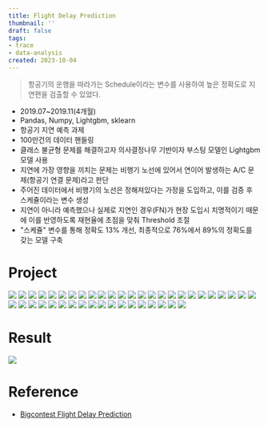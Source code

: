 ```yaml
---
title: Flight Delay Prediction
thumbnail: ''
draft: false
tags:
- trace
- data-analysis
created: 2023-10-04
---
```



 > 
 > 항공기의 운행을 따라가는 Schedule이라는 변수를 사용하여 높은 정확도로 지연편을 검출할 수 있었다.

* 2019.07~2019.11(4개월)
* Pandas, Numpy, Lightgbm, sklearn
* 항공기 지연 예측 과제
* 100만건의 데이터 핸들링
* 클래스 불균형 문제를 해결하고자 의사결정나무 기반이자 부스팅 모델인 Lightgbm 모델 사용
* 지연에 가장 영향을 끼치는 문제는 비행기 노선에 있어서 연이어 발생하는 A/C 문제(항공기 연결 문제)라고 판단
* 주어진 데이터에서 비행기의 노선은 정해져있다는 가정을 도입하고, 이를 검증 후 스케쥴이라는 변수 생성
* 지연이 아니라 예측했으나 실제로 지연인 경우(FN)가 현장 도입시 치명적이기 때문에 이를 반영하도록 재현율에 초점을 맞춰 Threshold 조절
* "스케쥴" 변수를 통해 정확도 13% 개선, 최종적으로 76%에서 89%의 정확도를 갖는 모델 구축

# Project

![](Flight-Delay-Prediction42%201.jpg)
![](Flight-Delay-Prediction01%201.jpg)
![](Flight-Delay-Prediction02%201.jpg)
![](Flight-Delay-Prediction03%201.jpg)
![](Flight-Delay-Prediction04%201.jpg)
![](Flight-Delay-Prediction05%201.jpg)
![](Flight-Delay-Prediction06%201.jpg)
![](Flight-Delay-Prediction07%201.jpg)
![](Flight-Delay-Prediction08%201.jpg)
![](Flight-Delay-Prediction09%201.jpg)
![](Flight-Delay-Prediction10%201.jpg)
![](Flight-Delay-Prediction11%201.jpg)
![](Flight-Delay-Prediction12%201.jpg)
![](Flight-Delay-Prediction13%201.jpg)
![](Flight-Delay-Prediction14%201.jpg)
![](Flight-Delay-Prediction15%201.jpg)
![](Flight-Delay-Prediction16%201.jpg)
![](Flight-Delay-Prediction17%201.jpg)
![](Flight-Delay-Prediction18%201.jpg)
![](Flight-Delay-Prediction19%201.jpg)
![](Flight-Delay-Prediction20%201.jpg)
![](Flight-Delay-Prediction21%201.jpg)
![](Flight-Delay-Prediction22%201.jpg)
![](Flight-Delay-Prediction23%201.jpg)
![](Flight-Delay-Prediction24%201.jpg)
![](Flight-Delay-Prediction25%201.jpg)
![](Flight-Delay-Prediction26%201.jpg)
![](Flight-Delay-Prediction27%201.jpg)
![](Flight-Delay-Prediction28%201.jpg)
![](Flight-Delay-Prediction29%201.jpg)
![](Flight-Delay-Prediction30%201.jpg)
![](Flight-Delay-Prediction31%201.jpg)
![](Flight-Delay-Prediction32%201.jpg)
![](Flight-Delay-Prediction33%201.jpg)
![](Flight-Delay-Prediction34%201.jpg)
![](Flight-Delay-Prediction35%201.jpg)
![](Flight-Delay-Prediction36%201.jpg)
![](Flight-Delay-Prediction37%201.jpg)
![](Flight-Delay-Prediction38%201.jpg)
![](Flight-Delay-Prediction39%201.jpg)
![](Flight-Delay-Prediction40%201.jpg)
![](Flight-Delay-Prediction41%201.jpg)
![](Flight-Delay-Prediction43%201.jpg)

# Result

![](Pasted%20image%2020231004093818.png)

# Reference

* [Bigcontest Flight Delay Prediction](https://github.com/wansook0316/BigcontestFlightDelayPrediction)
